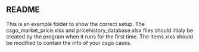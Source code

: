 ## README
This is an example folder to show the correct setup.
The csgo_market_price.xlsx and pricehistory_database.xlsx files should iitialy be created by the program when it runs for the first time.
The items.xlxs should be modified to contain the info of your csgo cases.
